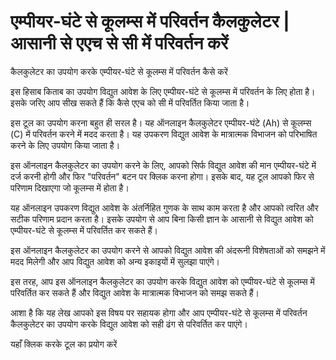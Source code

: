 एम्पीयर-घंटे से कूलम्स में परिवर्तन कैलकुलेटर | आसानी से एएच से सी में परिवर्तन करें
====================================================================================

कैलकुलेटर का उपयोग करके एम्पीयर-घंटे से कूलम्स में परिवर्तन कैसे करें

इस हिसाब किताब का उपयोग विद्युत आवेश के लिए एम्पीयर-घंटे से कूलम्स में परिवर्तन के लिए होता है। इसके जरिए आप सीख सकते हैं कि कैसे एएच को सी में परिवर्तित किया जाता है।

इस टूल का उपयोग करना बहुत ही सरल है। यह ऑनलाइन कैलकुलेटर एम्पीयर-घंटे (Ah) से कूलम्स (C) में परिवर्तन करने में मदद करता है। यह उपकरण विद्युत आवेश के मात्रात्मक विभाजन को परिभाषित करने के लिए उपयोग किया जाता है।

इस ऑनलाइन कैलकुलेटर का उपयोग करने के लिए, आपको सिर्फ विद्युत आवेश की मान एम्पीयर-घंटे में दर्ज करनी होगी और फिर "परिवर्तन" बटन पर क्लिक करना होगा। इसके बाद, यह टूल आपको फिर से परिणाम दिखाएगा जो कूलम्स में होता है।

यह ऑनलाइन उपकरण विद्युत आवेश के अंतर्निहित गुणक के साथ काम करता है और आपको त्वरित और सटीक परिणाम प्रदान करता है। इसके उपयोग से आप बिना किसी ज्ञान के आसानी से विद्युत आवेश को एम्पीयर-घंटे से कूलम्स में परिवर्तित कर सकते हैं।

इस ऑनलाइन कैलकुलेटर का उपयोग करने से आपको विद्युत आवेश की अंदरूनी विशेषताओं को समझने में मदद मिलेगी और आप विद्युत आवेश को अन्य इकाइयों में सुलझा पाएंगे।

इस तरह, आप इस ऑनलाइन कैलकुलेटर का उपयोग करके विद्युत आवेश को एम्पीयर-घंटे से कूलम्स में परिवर्तित कर सकते हैं और विद्युत आवेश के मात्रात्मक विभाजन को समझ सकते हैं।

आशा है कि यह लेख आपको इस विषय पर सहायक होगा और आप एम्पीयर-घंटे से कूलम्स में परिवर्तन कैलकुलेटर का उपयोग करके विद्युत आवेश को सही ढंग से परिवर्तित कर पाएंगे।

यहाँ क्लिक करके टूल का प्रयोग करें